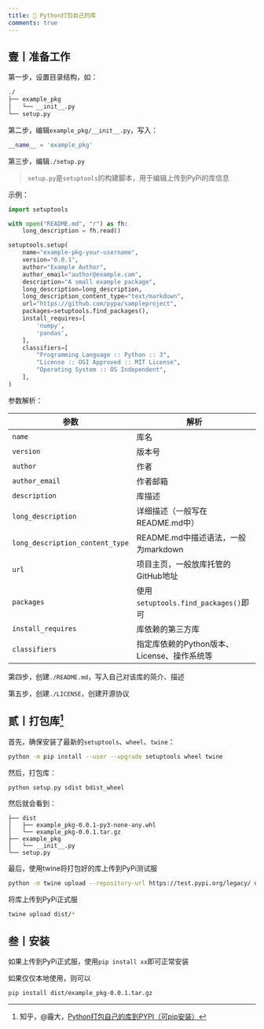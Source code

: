 ```yaml
---
title: 🌌 Python打包自己的库
comments: true
---
```


## 壹丨准备工作

第一步，设置目录结构，如：

```bash
./
├── example_pkg
│   └── __init__.py
└── setup.py
```

第二步，编辑`example_pkg/__init__.py`，写入：

```python
__name__ = 'example_pkg'
```

第三步，编辑`./setup.py`

> `setup.py`是`setuptools`的构建脚本，用于编辑上传到PyPi的库信息

示例：

```python
import setuptools

with open("README.md", "r") as fh:
    long_description = fh.read()

setuptools.setup(
    name="example-pkg-your-username",
    version="0.0.1",
    author="Example Author",
    author_email="author@example.com",
    description="A small example package",
    long_description=long_description,
    long_description_content_type="text/markdown",
    url="https://github.com/pypa/sampleproject",
    packages=setuptools.find_packages(),
    install_requires=[
        'numpy',
        'pandas',
    ],
    classifiers=[
        "Programming Language :: Python :: 3",
        "License :: OSI Approved :: MIT License",
        "Operating System :: OS Independent",
    ],
)
```

参数解析：

| 参数                            | 解析                                        |
| ------------------------------- | ------------------------------------------- |
| `name`                          | 库名                                        |
| `version`                       | 版本号                                      |
| `author`                        | 作者                                        |
| `author_email`                  | 作者邮箱                                    |
| `description`                   | 库描述                                      |
| `long_description`              | 详细描述（一般写在README.md中）             |
| `long_description_content_type` | README.md中描述语法，一般为markdown         |
| `url`                           | 项目主页，一般放库托管的GitHub地址          |
| `packages`                      | 使用`setuptools.find_packages()`即可        |
| `install_requires`              | 库依赖的第三方库                            |
| `classifiers`                   | 指定库依赖的Python版本、License、操作系统等 |

第四步，创建`./README.md`，写入自己对该库的简介、描述

第五步，创建`./LICENSE`，创建开源协议

## 贰丨打包库[^1]

首先，确保安装了最新的`setuptools`、`wheel`、`twine`：

```bash
python -m pip install --user --upgrade setuptools wheel twine
```

然后，打包库：

```bash
python setup.py sdist bdist_wheel
```

然后就会看到：

```
├── dist
│   ├── example_pkg-0.0.1-py3-none-any.whl
│   └── example_pkg-0.0.1.tar.gz
├── example_pkg
│   └── __init__.py
└── setup.py
```

最后，使用twine将打包好的库上传到PyPi测试服

```bash
python -m twine upload --repository-url https://test.pypi.org/legacy/ dist/*
```

将库上传到PyPi正式服

```bash
twine upload dist/*
```

## 叁丨安装

如果上传到PyPi正式服，使用`pip install xx`即可正常安装

如果仅仅本地使用，则可以

```bash
pip install dist/example_pkg-0.0.1.tar.gz
```

[^1]: 知乎，@霾大，[Python打包自己的库到PYPI（可pip安装）](https://zhuanlan.zhihu.com/p/79164800)